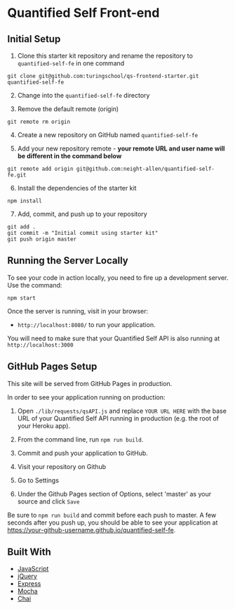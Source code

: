 # Quantified Self Front-end

## Initial Setup

1. Clone this starter kit repository and rename the repository to `quantified-self-fe` in one command

  ```shell
  git clone git@github.com:turingschool/qs-frontend-starter.git quantified-self-fe
  ```
2. Change into the `quantified-self-fe` directory

3. Remove the default remote (origin)

  ```shell
  git remote rm origin
  ```

4. Create a new repository on GitHub named `quantified-self-fe`

5. Add your new repository remote - **your remote URL and user name will be different in the command below**

  ```shell
  git remote add origin git@github.com:neight-allen/quantified-self-fe.git
  ```

6. Install the dependencies of the starter kit

  ```shell
  npm install
  ```

7. Add, commit, and push up to your repository

  ```shell
  git add .
  git commit -m "Initial commit using starter kit"
  git push origin master
  ```

## Running the Server Locally

To see your code in action locally, you need to fire up a development server. Use the command:

```shell
npm start
```

Once the server is running, visit in your browser:

* `http://localhost:8080/` to run your application.

You will need to make sure that your Quantified Self API is also running at `http://localhost:3000`

## GitHub Pages Setup

This site will be served from GitHub Pages in production.

In order to see your application running on production:

1. Open `./lib/requests/qsAPI.js` and replace `YOUR URL HERE` with the base URL of your Quantified Self API running in production (e.g. the root of your Heroku app).

2. From the command line, run `npm run build`.

3. Commit and push your application to GitHub.

4. Visit your repository on Github

5. Go to Settings

6. Under the Github Pages section of Options, select 'master' as your source and click `Save`

Be sure to `npm run build` and commit before each push to master. A few seconds after you push up, you should be able to see your application at <https://your-github-username.github.io/quantified-self-fe>.

## Built With

* [JavaScript](https://www.javascript.com/)
* [jQuery](https://jquery.com/)
* [Express](https://expressjs.com/)
* [Mocha](https://mochajs.org/)
* [Chai](https://chaijs.com/)

